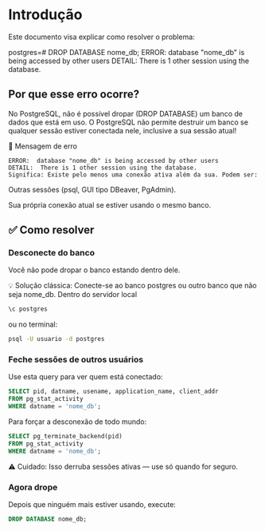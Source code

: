 # Introdução 
Este documento visa explicar como resolver o problema: 

postgres=# DROP DATABASE nome_db;
ERROR:  database "nome_db" is being accessed by other users
DETAIL:  There is 1 other session using the database.

## Por que esse erro ocorre?

No PostgreSQL, não é possível dropar (DROP DATABASE) um banco de dados que está em uso.
O PostgreSQL não permite destruir um banco se qualquer sessão estiver conectada nele, inclusive a sua sessão atual!

🔑 Mensagem de erro

```pgsql
ERROR:  database "nome_db" is being accessed by other users
DETAIL:  There is 1 other session using the database.
Significa: Existe pelo menos uma conexão ativa além da sua. Podem ser:
```
Outras sessões (psql, GUI tipo DBeaver, PgAdmin).

Sua própria conexão atual se estiver usando o mesmo banco.

## ✅ Como resolver

### Desconecte do banco

Você não pode dropar o banco estando dentro dele.

💡 Solução clássica:
Conecte-se ao banco postgres ou outro banco que não seja nome_db. Dentro do servidor local

```sql
\c postgres
```
ou no terminal:

```bash
psql -U usuario -d postgres
```

### Feche sessões de outros usuários

Use esta query para ver quem está conectado:

```sql
SELECT pid, datname, usename, application_name, client_addr
FROM pg_stat_activity
WHERE datname = 'nome_db';
```
Para forçar a desconexão de todo mundo:

```sql
SELECT pg_terminate_backend(pid)
FROM pg_stat_activity
WHERE datname = 'nome_db';
```
⚠️ Cuidado: Isso derruba sessões ativas — use só quando for seguro.

### Agora drope
Depois que ninguém mais estiver usando, execute:

```sql
DROP DATABASE nome_db;
```